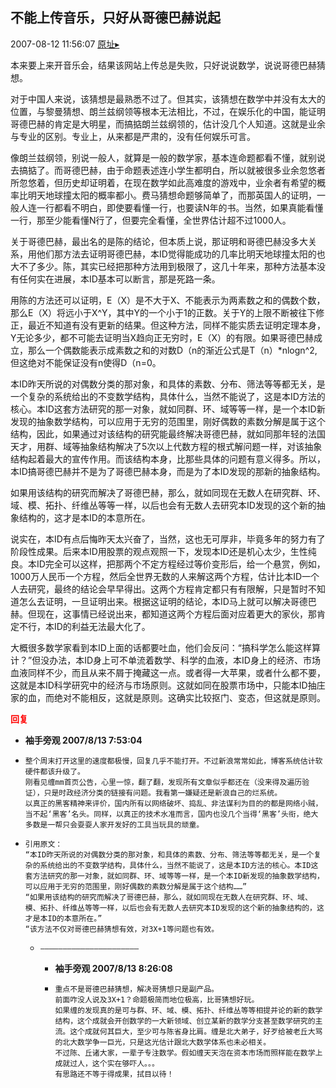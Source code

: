 ## 不能上传音乐，只好从哥德巴赫说起
2007-08-12 11:56:07
[原址▸](http://www.fxgan.com/chan_time/2007_07_12/587.htm)



 本来要上来开音乐会，结果该网站上传总是失败，只好说说数学，说说哥德巴赫猜想。


 


 对于中国人来说，该猜想是最熟悉不过了。但其实，该猜想在数学中并没有太大的位置，与黎曼猜想、朗兰兹纲领等根本无法相比，不过，在娱乐化的中国，能证明哥德巴赫的肯定是大明星，而搞掂朗兰兹纲领的，估计没几个人知道。这就是业余与专业的区别。专业上，从来都是严肃的，没有任何娱乐可言。


 


 像朗兰兹纲领，别说一般人，就算是一般的数学家，基本连命题都看不懂，就别说去搞掂了。而哥德巴赫，由于命题表述连小学生都明白，所以就被很多业余忽悠者所忽悠着，但历史却证明着，在现在数学如此高难度的游戏中，业余者有希望的概率比明天地球撞太阳的概率都小。费马猜想命题够简单了，而那英国人的证明，一般人连一行都看不明白，即使要看懂一行，也要读N年的书。当然，如果真能看懂一行，那至少能看懂N行了，但要完全看懂，全世界估计超不过1000人。


 


 关于哥德巴赫，最出名的是陈的结论，但本质上说，那证明和哥德巴赫没多大关系，用他们那方法去证明哥德巴赫，本ID觉得能成功的几率比明天地球撞太阳的也大不了多少。陈，其实已经把那种方法用到极限了，这几十年来，那种方法基本没有任何实在进展，本ID基本可以断言，那是死路一条。


 


 用陈的方法还可以证明，E（X）是不大于X、不能表示为两素数之和的偶数个数，那么E（X）将远小于X^Y，其中Y的一个小于1的正数。关于Y的上限不断被往下修正，最近不知道有没有更新的结果。但这种方法，同样不能实质去证明定理本身，Y无论多少，都不可能去证明当X趋向正无穷时，E（X）的有限。如果哥德巴赫成立，那么一个偶数能表示成素数之和的对数D（n的渐近公式是T（n）*nlogn^2,但这绝对不能保证没有n使得D（n=0。


 


 本ID昨天所说的对偶数分类的那对象，和具体的素数、分布、筛法等等都无关，是一个复杂的系统给出的不变数学结构，具体什么，当然不能说了，这是本ID方法的核心。本ID这套方法研究的那一对象，就如同群、环、域等等一样，是一个本ID新发现的抽象数学结构，可以应用于无穷的范围里，刚好偶数的素数分解是属于这个结构，因此，如果通过对该结构的研究能最终解决哥德巴赫，就如同那年轻的法国天才，用群、域等抽象结构解决了5次以上代数方程的根式解问题一样，对该抽象结构起着最大的宣传作用。而该结构本身，比那些具体的问题有意义得多。所以，本ID搞哥德巴赫并不是为了哥德巴赫本身，而是为了本ID发现的那新的抽象结构。


 


 如果用该结构的研究而解决了哥德巴赫，那么，就如同现在无数人在研究群、环、域、模、拓扑、纤维丛等等一样，以后也会有无数人去研究本ID发现的这个新的抽象结构的，这才是本ID的本意所在。


 


 说实在，本ID有点后悔昨天太兴奋了，当然，这也无可厚非，毕竟多年的努力有了阶段性成果。后来本ID用股票的观点观照一下，发现本ID还是机心太少，生性纯良。本ID完全可以这样，把那两个不定方程经过等价变形后，给一个悬赏，例如，1000万人民币一个方程，然后全世界无数的人来解这两个方程，估计比本ID一个人去研究，最终的结论会早早得出。这两个方程肯定都只有有限解，只是暂时不知道怎么去证明，一旦证明出来。根据这证明的结论，本ID马上就可以解决哥德巴赫。但现在，这事情已经说出来，都知道这两个方程后面对应着更大的家伙，那肯定不行，本ID的利益无法最大化了。


 


 大概很多数学家看到本ID上面的话都要吐血，他们会反问：“搞科学怎么能这样算计？”但没办法，本ID身上可不单流着数学、科学的血液，本ID身上的经济、市场血液同样不少，而且从来不屑于掩藏这一点。或者得一大苹果，或者什么都不要，这就是本ID科学研究中的经济与市场原则。这就如同在股票市场中，只能本ID抽庄家的血，而绝对不能相反，这就是原则。这确实比较抠门、变态，但这就是原则。





<font color='red'>**回复**</font>


- **袖手旁观 2007/8/13 7:53:04**
- ```
  整个周末打开这里的速度都极慢，回复几乎不能打开。不过新浪常常如此，博客系统估计软硬件都该升级了。
  刚看见缠mm首页公告，心里一惊，翻了翻，发现所有文章似乎都还在（没来得及遍历验证），只是时政经济分类的链接有问题。我看第一嫌疑还是新浪自己的烂系统。
  以真正的黑客精神来评价，国内所有以网络破坏、捣乱、非法谋利为目的的都是网络小贼，当不起‘黑客’名头。同样，以真正的技术水准而言，国内也没几个当得‘黑客’头衔，绝大多数是一帮只会耍耍人家开发好的工具当玩具的顽童。
  ```
- ```
  引用原文：
  “本ID昨天所说的对偶数分类的那对象，和具体的素数、分布、筛法等等都无关，是一个复杂的系统给出的不变数学结构，具体什么，当然不能说了，这是本ID方法的核心。本ID这套方法研究的那一对象，就如同群、环、域等等一样，是一个本ID新发现的抽象数学结构，可以应用于无穷的范围里，刚好偶数的素数分解是属于这个结构……”
  “如果用该结构的研究而解决了哥德巴赫，那么，就如同现在无数人在研究群、环、域、模、拓扑、纤维丛等等一样，以后也会有无数人去研究本ID发现的这个新的抽象结构的，这才是本ID的本意所在。”
  “该方法不仅对哥德巴赫猜想有效，对3X+1等问题也有效。
  ```
   - ```
     ――――――――――――――――――――――
     ```
      - **袖手旁观 2007/8/13 8:26:08**
      - ```
        重点不是哥德巴赫猜想，解决哥猜想只是副产品。
        前面咋没人说及3X+1？命题极简而地位极高，比哥猜想好玩。
        如果缠的发现真的是可与群、环、域、模、拓扑、纤维丛等等相提并论的新的数学结构，这个成就会开创数学的一大新领域、创立某新的数学分支甚至数学研究的主流。这个成就何其巨大，至少可与陈省身比肩。缠是北大弟子，好歹给被老丘大骂的北大数学争一巨光，只是这光估计跟北大数学体系也未必相关。
        不过陈、丘诸大家，一辈子专注数学。假如缠天天泡在资本市场而照样能在数学上成就过人，这个实在够吓人。。。
        有思路还不等于得成果，拭目以待！
        ```

